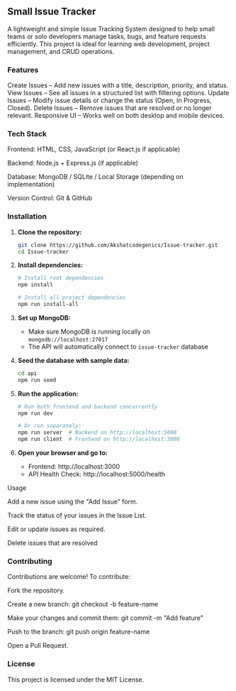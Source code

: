 ## Small Issue Tracker

A lightweight and simple Issue Tracking System designed to help small teams or solo developers manage tasks, bugs, and feature requests efficiently. This project is ideal for learning web development, project management, and CRUD operations.

### Features
 Create Issues – Add new issues with a title, description, priority, and status.
 View Issues – See all issues in a structured list with filtering options.
 Update Issues – Modify issue details or change the status (Open, In Progress, Closed).
 Delete Issues – Remove issues that are resolved or no longer relevant.
 Responsive UI – Works well on both desktop and mobile devices.

### Tech Stack

 Frontend: HTML, CSS, JavaScript (or React.js if applicable)

 Backend: Node.js + Express.js (if applicable)

 Database: MongoDB / SQLite / Local Storage (depending on implementation)

 Version Control: Git & GitHub

### Installation

1. **Clone the repository:**
   ```bash
   git clone https://github.com/Akshatcodegenics/Issue-tracker.git
   cd Issue-tracker
   ```

2. **Install dependencies:**
   ```bash
   # Install root dependencies
   npm install
   
   # Install all project dependencies
   npm run install-all
   ```

3. **Set up MongoDB:**
   - Make sure MongoDB is running locally on `mongodb://localhost:27017`
   - The API will automatically connect to `issue-tracker` database

4. **Seed the database with sample data:**
   ```bash
   cd api
   npm run seed
   ```

5. **Run the application:**
   ```bash
   # Run both frontend and backend concurrently
   npm run dev
   
   # Or run separately:
   npm run server  # Backend on http://localhost:5000
   npm run client  # Frontend on http://localhost:3000
   ```

6. **Open your browser and go to:**
   - Frontend: http://localhost:3000
   - API Health Check: http://localhost:5000/health

Usage

Add a new issue using the "Add Issue" form.

Track the status of your issues in the Issue List.

Edit or update issues as required.

Delete issues that are resolved



### Contributing

Contributions are welcome! To contribute:

Fork the repository.

Create a new branch: git checkout -b feature-name

Make your changes and commit them: git commit -m "Add feature"

Push to the branch: git push origin feature-name

Open a Pull Request.

### License

This project is licensed under the MIT License. 

